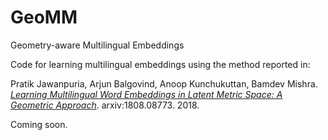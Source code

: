 # GeoMM

Geometry-aware Multilingual Embeddings

Code for learning multilingual embeddings using the method reported in: 

Pratik Jawanpuria, Arjun Balgovind, Anoop Kunchukuttan, Bamdev Mishra. _[Learning Multilingual Word Embeddings in Latent Metric Space: A Geometric Approach](https://arxiv.org/abs/1808.08773)_. arxiv:1808.08773. 2018.

Coming soon.
